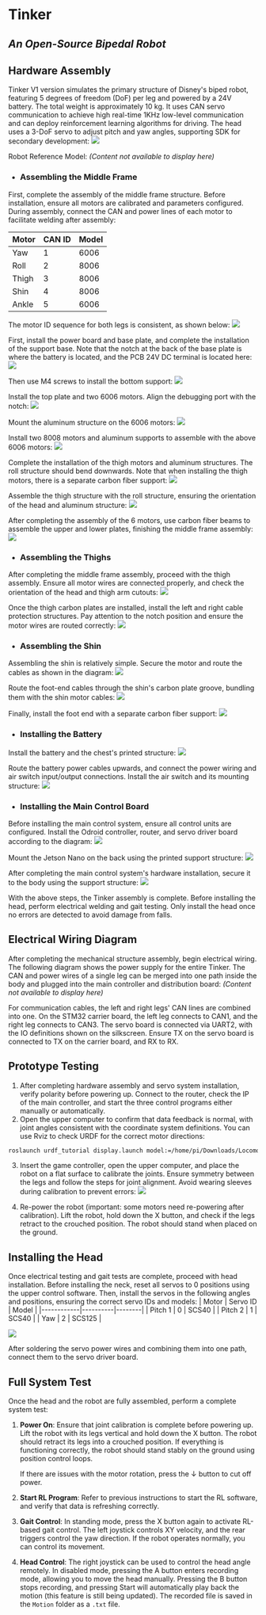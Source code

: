 # Tinker
## _An Open-Source Bipedal Robot_
## Hardware Assembly
Tinker V1 version simulates the primary structure of Disney's biped robot, featuring 5 degrees of freedom (DoF) per leg and powered by a 24V battery. The total weight is approximately 10 kg. It uses CAN servo communication to achieve high real-time 1KHz low-level communication and can deploy reinforcement learning algorithms for driving. The head uses a 3-DoF servo to adjust pitch and yaw angles, supporting SDK for secondary development:
![ ](image_path)

Robot Reference Model:
*(Content not available to display here)*

- ### Assembling the Middle Frame
First, complete the assembly of the middle frame structure. Before installation, ensure all motors are calibrated and parameters configured. During assembly, connect the CAN and power lines of each motor to facilitate welding after assembly:

| Motor   | CAN ID | Model |
|---------|--------|-------|
| Yaw     | 1      | 6006  |
| Roll    | 2      | 8006  |
| Thigh   | 3      | 8006  |
| Shin    | 4      | 8006  |
| Ankle   | 5      | 6006  |

The motor ID sequence for both legs is consistent, as shown below:
![ ](image_path)

First, install the power board and base plate, and complete the installation of the support base. Note that the notch at the back of the base plate is where the battery is located, and the PCB 24V DC terminal is located here:
![ ](image_path)

Then use M4 screws to install the bottom support:
![ ](image_path)

Install the top plate and two 6006 motors. Align the debugging port with the notch:
![ ](image_path)

Mount the aluminum structure on the 6006 motors:
![ ](image_path)

Install two 8008 motors and aluminum supports to assemble with the above 6006 motors:
![ ](image_path)

Complete the installation of the thigh motors and aluminum structures. The roll structure should bend downwards. Note that when installing the thigh motors, there is a separate carbon fiber support:
![ ](image_path)

Assemble the thigh structure with the roll structure, ensuring the orientation of the head and aluminum structure:
![ ](image_path)

After completing the assembly of the 6 motors, use carbon fiber beams to assemble the upper and lower plates, finishing the middle frame assembly:
![ ](image_path)

- ### Assembling the Thighs
After completing the middle frame assembly, proceed with the thigh assembly. Ensure all motor wires are connected properly, and check the orientation of the head and thigh arm cutouts:
![ ](image_path)

Once the thigh carbon plates are installed, install the left and right cable protection structures. Pay attention to the notch position and ensure the motor wires are routed correctly:
![ ](image_path)

- ### Assembling the Shin
Assembling the shin is relatively simple. Secure the motor and route the cables as shown in the diagram:
![ ](image_path)

Route the foot-end cables through the shin's carbon plate groove, bundling them with the shin motor cables:
![ ](image_path)

Finally, install the foot end with a separate carbon fiber support:
![ ](image_path)

- ### Installing the Battery
Install the battery and the chest's printed structure:
![ ](image_path)

Route the battery power cables upwards, and connect the power wiring and air switch input/output connections. Install the air switch and its mounting structure:
![ ](image_path)

- ### Installing the Main Control Board
Before installing the main control system, ensure all control units are configured. Install the Odroid controller, router, and servo driver board according to the diagram:
![ ](image_path)

Mount the Jetson Nano on the back using the printed support structure:
![ ](image_path)

After completing the main control system's hardware installation, secure it to the body using the support structure:
![ ](image_path)

With the above steps, the Tinker assembly is complete. Before installing the head, perform electrical welding and gait testing. Only install the head once no errors are detected to avoid damage from falls.

## Electrical Wiring Diagram
After completing the mechanical structure assembly, begin electrical wiring. The following diagram shows the power supply for the entire Tinker. The CAN and power wires of a single leg can be merged into one path inside the body and plugged into the main controller and distribution board:
*(Content not available to display here)*

For communication cables, the left and right legs' CAN lines are combined into one. On the STM32 carrier board, the left leg connects to CAN1, and the right leg connects to CAN3. The servo board is connected via UART2, with the IO definitions shown on the silkscreen. Ensure TX on the servo board is connected to TX on the carrier board, and RX to RX.

## Prototype Testing
1. After completing hardware assembly and servo system installation, verify polarity before powering up. Connect to the router, check the IP of the main controller, and start the three control programs either manually or automatically.
2. Open the upper computer to confirm that data feedback is normal, with joint angles consistent with the coordinate system definitions. You can use Rviz to check URDF for the correct motor directions:

```bash
roslaunch urdf_tutorial display.launch model:=/home/pi/Downloads/LocomotionWithNP3O-master/resources//tinker/urdf/tinker_urdf.urdf
```

3. Insert the game controller, open the upper computer, and place the robot on a flat surface to calibrate the joints. Ensure symmetry between the legs and follow the steps for joint alignment. Avoid wearing sleeves during calibration to prevent errors:
![ ](image_path)

4. Re-power the robot (important: some motors need re-powering after calibration). Lift the robot, hold down the X button, and check if the legs retract to the crouched position. The robot should stand when placed on the ground.

## Installing the Head
Once electrical testing and gait tests are complete, proceed with head installation. Before installing the neck, reset all servos to 0 positions using the upper control software. Then, install the servos in the following angles and positions, ensuring the correct servo IDs and models:
| Motor      | Servo ID | Model  |
|------------|----------|--------|
| Pitch 1    | 0        | SCS40  |
| Pitch 2    | 1        | SCS40  |
| Yaw        | 2        | SCS125 |

![ ](image_path)

After soldering the servo power wires and combining them into one path, connect them to the servo driver board.

## Full System Test
Once the head and the robot are fully assembled, perform a complete system test:
1. **Power On**: 
   Ensure that joint calibration is complete before powering up. Lift the robot with its legs vertical and hold down the X button. The robot should retract its legs into a crouched position. If everything is functioning correctly, the robot should stand stably on the ground using position control loops.
   
   If there are issues with the motor rotation, press the ↓ button to cut off power.

2. **Start RL Program**: 
   Refer to previous instructions to start the RL software, and verify that data is refreshing correctly.

3. **Gait Control**: 
   In standing mode, press the X button again to activate RL-based gait control. The left joystick controls XY velocity, and the rear triggers control the yaw direction. If the robot operates normally, you can control its movement.

4. **Head Control**: 
   The right joystick can be used to control the head angle remotely. In disabled mode, pressing the A button enters recording mode, allowing you to move the head manually. Pressing the B button stops recording, and pressing Start will automatically play back the motion (this feature is still being updated). The recorded file is saved in the `Motion` folder as a `.txt` file.
